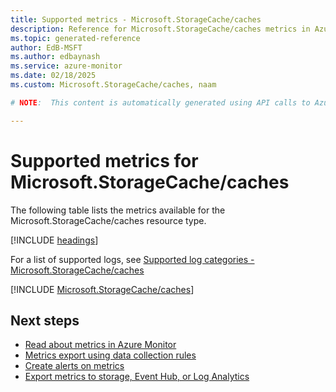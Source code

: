 ```yaml
---
title: Supported metrics - Microsoft.StorageCache/caches
description: Reference for Microsoft.StorageCache/caches metrics in Azure Monitor.
ms.topic: generated-reference
author: EdB-MSFT
ms.author: edbaynash
ms.service: azure-monitor
ms.date: 02/18/2025
ms.custom: Microsoft.StorageCache/caches, naam

# NOTE:  This content is automatically generated using API calls to Azure. Any edits made on these files will be overwritten in the next run of the script. 

---
```


  
# Supported metrics for Microsoft.StorageCache/caches
  
The following table lists the metrics available for the Microsoft.StorageCache/caches resource type.  
  
  
[!INCLUDE [headings](~/reusable-content/ce-skilling/azure/includes/azure-monitor/reference/metrics/metrics-headings.md)]  
  
  
  
For a list of supported logs, see [Supported log categories - Microsoft.StorageCache/caches](../supported-logs/microsoft-storagecache-caches-logs.md)  
  
 

[!INCLUDE [Microsoft.StorageCache/caches](~/reusable-content/ce-skilling/azure/includes/azure-monitor/reference/metrics/microsoft-storagecache-caches-metrics-include.md)]  



## Next steps

- [Read about metrics in Azure Monitor](/azure/azure-monitor/data-platform)
- [Metrics export using data collection rules](/azure/azure-monitor/essentials/data-collection-metrics)
- [Create alerts on metrics](/azure/azure-monitor/alerts/alerts-overview)
- [Export metrics to storage, Event Hub, or Log Analytics](/azure/azure-monitor/essentials/platform-logs-overview)
